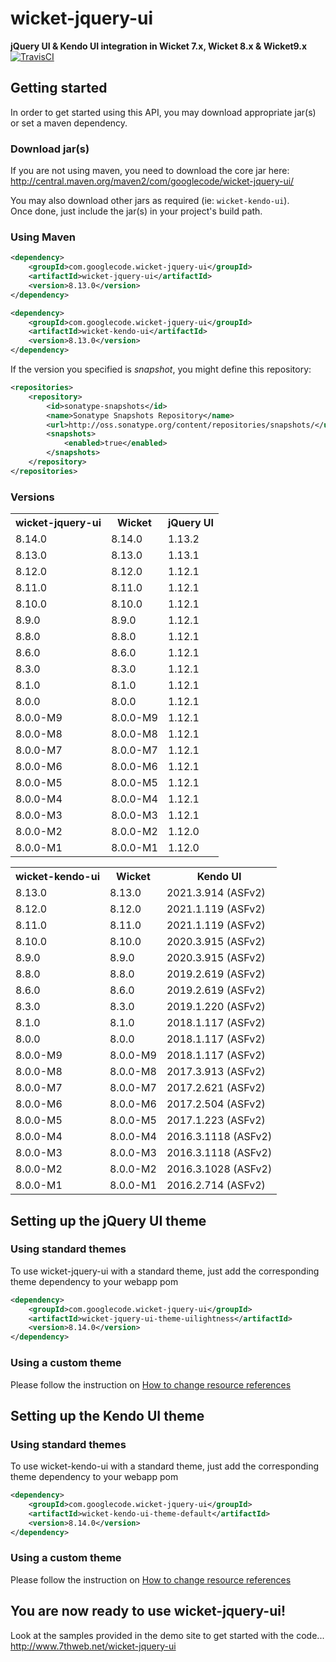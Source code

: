 # wicket-jquery-ui
**jQuery UI & Kendo UI integration in Wicket 7.x, Wicket 8.x &amp; Wicket9.x**  
[![TravisCI](https://travis-ci.org/sebfz1/wicket-jquery-ui.svg?branch=wicket8.x)](https://travis-ci.org/sebfz1/wicket-jquery-ui)

## Getting started
In order to get started using this API, you may download appropriate jar(s) or set a maven dependency.

### Download jar(s)
If you are not using maven, you need to download the core jar here:
<http://central.maven.org/maven2/com/googlecode/wicket-jquery-ui/>

You may also download other jars as required (ie: `wicket-kendo-ui`).  
Once done, just include the jar(s) in your project's build path.

### Using Maven

```xml
<dependency>
    <groupId>com.googlecode.wicket-jquery-ui</groupId>
    <artifactId>wicket-jquery-ui</artifactId>
    <version>8.13.0</version>
</dependency>
```
```xml
<dependency>
    <groupId>com.googlecode.wicket-jquery-ui</groupId>
    <artifactId>wicket-kendo-ui</artifactId>
    <version>8.13.0</version>
</dependency>
```

If the version you specified is *snapshot*, you might define this repository:

```xml
<repositories>
    <repository>
        <id>sonatype-snapshots</id>
        <name>Sonatype Snapshots Repository</name>
        <url>http://oss.sonatype.org/content/repositories/snapshots/</url>
        <snapshots>
            <enabled>true</enabled>
        </snapshots>
    </repository>
</repositories>
```

### Versions

<table>
<tr><th>wicket-jquery-ui</th><th>Wicket</th><th>jQuery UI</th></tr>
<tr><td>8.14.0</td><td>8.14.0</td><td>1.13.2</td></tr>
<tr><td>8.13.0</td><td>8.13.0</td><td>1.13.1</td></tr>
<tr><td>8.12.0</td><td>8.12.0</td><td>1.12.1</td></tr>
<tr><td>8.11.0</td><td>8.11.0</td><td>1.12.1</td></tr>
<tr><td>8.10.0</td><td>8.10.0</td><td>1.12.1</td></tr>
<tr><td>8.9.0</td><td>8.9.0</td><td>1.12.1</td></tr>
<tr><td>8.8.0</td><td>8.8.0</td><td>1.12.1</td></tr>
<tr><td>8.6.0</td><td>8.6.0</td><td>1.12.1</td></tr>
<tr><td>8.3.0</td><td>8.3.0</td><td>1.12.1</td></tr>
<tr><td>8.1.0</td><td>8.1.0</td><td>1.12.1</td></tr>
<tr><td>8.0.0</td><td>8.0.0</td><td>1.12.1</td></tr>
<tr><td>8.0.0-M9</td><td>8.0.0-M9</td><td>1.12.1</td></tr>
<tr><td>8.0.0-M8</td><td>8.0.0-M8</td><td>1.12.1</td></tr>
<tr><td>8.0.0-M7</td><td>8.0.0-M7</td><td>1.12.1</td></tr>
<tr><td>8.0.0-M6</td><td>8.0.0-M6</td><td>1.12.1</td></tr>
<tr><td>8.0.0-M5</td><td>8.0.0-M5</td><td>1.12.1</td></tr>
<tr><td>8.0.0-M4</td><td>8.0.0-M4</td><td>1.12.1</td></tr>
<tr><td>8.0.0-M3</td><td>8.0.0-M3</td><td>1.12.1</td></tr>
<tr><td>8.0.0-M2</td><td>8.0.0-M2</td><td>1.12.0</td></tr>
<tr><td>8.0.0-M1</td><td>8.0.0-M1</td><td>1.12.0</td></tr>
</table>

<table>
<tr><th>wicket-kendo-ui</th><th>Wicket</th><th>Kendo UI</th></tr>
<tr><td>8.13.0</td><td>8.13.0</td><td>2021.3.914 (ASFv2)</td></tr>
<tr><td>8.12.0</td><td>8.12.0</td><td>2021.1.119 (ASFv2)</td></tr>
<tr><td>8.11.0</td><td>8.11.0</td><td>2021.1.119 (ASFv2)</td></tr>
<tr><td>8.10.0</td><td>8.10.0</td><td>2020.3.915 (ASFv2)</td></tr>
<tr><td>8.9.0</td><td>8.9.0</td><td>2020.3.915 (ASFv2)</td></tr>
<tr><td>8.8.0</td><td>8.8.0</td><td>2019.2.619 (ASFv2)</td></tr>
<tr><td>8.6.0</td><td>8.6.0</td><td>2019.2.619 (ASFv2)</td></tr>
<tr><td>8.3.0</td><td>8.3.0</td><td>2019.1.220 (ASFv2)</td></tr>
<tr><td>8.1.0</td><td>8.1.0</td><td>2018.1.117 (ASFv2)</td></tr>
<tr><td>8.0.0</td><td>8.0.0</td><td>2018.1.117 (ASFv2)</td></tr>
<tr><td>8.0.0-M9</td><td>8.0.0-M9</td><td>2018.1.117 (ASFv2)</td></tr>
<tr><td>8.0.0-M8</td><td>8.0.0-M8</td><td>2017.3.913 (ASFv2)</td></tr>
<tr><td>8.0.0-M7</td><td>8.0.0-M7</td><td>2017.2.621 (ASFv2)</td></tr>
<tr><td>8.0.0-M6</td><td>8.0.0-M6</td><td>2017.2.504 (ASFv2)</td></tr>
<tr><td>8.0.0-M5</td><td>8.0.0-M5</td><td>2017.1.223 (ASFv2)</td></tr>
<tr><td>8.0.0-M4</td><td>8.0.0-M4</td><td>2016.3.1118 (ASFv2)</td></tr>
<tr><td>8.0.0-M3</td><td>8.0.0-M3</td><td>2016.3.1118 (ASFv2)</td></tr>
<tr><td>8.0.0-M2</td><td>8.0.0-M2</td><td>2016.3.1028 (ASFv2)</td></tr>
<tr><td>8.0.0-M1</td><td>8.0.0-M1</td><td>2016.2.714 (ASFv2)</td></tr>
</table>

## Setting up the jQuery UI theme

### Using standard themes
To use wicket-jquery-ui with a standard theme, just add the corresponding theme dependency to your webapp pom

```xml
<dependency>
	<groupId>com.googlecode.wicket-jquery-ui</groupId>
	<artifactId>wicket-jquery-ui-theme-uilightness</artifactId>
	<version>8.14.0</version>
</dependency>
```

### Using a custom theme
Please follow the instruction on [How to change resource references](https://github.com/sebfz1/wicket-jquery-ui/wiki/%5Bhowto%5D-change-resource-references)

## Setting up the Kendo UI theme

### Using standard themes
To use wicket-kendo-ui with a standard theme, just add the corresponding theme dependency to your webapp pom

```xml
<dependency>
	<groupId>com.googlecode.wicket-jquery-ui</groupId>
	<artifactId>wicket-kendo-ui-theme-default</artifactId>
	<version>8.14.0</version>
</dependency>
```

### Using a custom theme
Please follow the instruction on [How to change resource references](https://github.com/sebfz1/wicket-jquery-ui/wiki/%5Bhowto%5D-change-resource-references)

## You are now ready to use wicket-jquery-ui!
Look at the samples provided in the demo site to get started with the code...  
<http://www.7thweb.net/wicket-jquery-ui>

